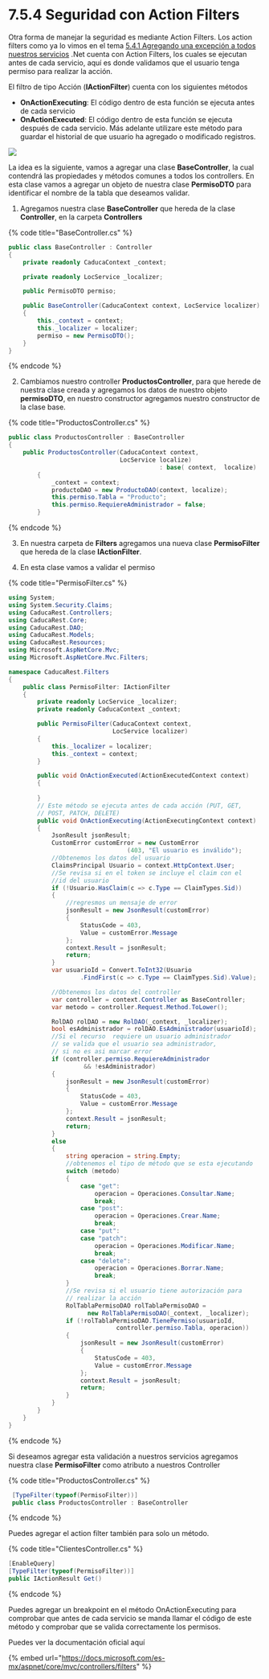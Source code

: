 # 7.5.4 Seguridad con Action Filters

Otra forma de manejar la seguridad es mediante Action Filters. Los action filters como ya lo vimos en el tema [5.4.1 Agregando una excepción a todos nuestros servicios](https://abi.gitbook.io/net-core/5.-agregando-el-servicio-para-los-productos/5.4-mejorando-tu-codigo/5.4.1-agregando-una-excepcion-a-todos-nuestros-servicios) .Net cuenta con Action Filters, los cuales se ejecutan antes de cada servicio, aquí es donde validamos que el usuario tenga permiso para realizar la acción.

El filtro de tipo Acción \(**IActionFilter**\) cuenta con los siguientes métodos

* **OnActionExecuting**: El código dentro de esta función se ejecuta antes de cada servicio
* **OnActionExecuted**: El código dentro de esta función se ejecuta después de cada servicio. Más adelante utilizare este método para guardar el historial de que usuario ha agregado o modificado registros.

![](../../.gitbook/assets/image%20%28194%29.png)

La idea es la siguiente, vamos a agregar una clase **BaseController**, la cual contendrá las propiedades y métodos comunes a todos los controllers. En esta clase vamos a agregar un objeto de nuestra clase **PermisoDTO** para identificar el nombre de la tabla que deseamos validar.

1. Agregamos nuestra clase **BaseController** que hereda de la clase **Controller**, en la carpeta **Controllers**

{% code title="BaseController.cs" %}
```csharp
public class BaseController : Controller
{
    private readonly CaducaContext _context;

    private readonly LocService _localizer;

    public PermisoDTO permiso;

    public BaseController(CaducaContext context, LocService localizer)
    {
        this._context = context;
        this._localizer = localizer;
        permiso = new PermisoDTO();
    }
}
```
{% endcode %}

2. Cambiamos nuestro controller **ProductosController**, para que herede de nuestra clase creada y agregamos los datos de nuestro objeto **permisoDTO**, en nuestro constructor agregamos nuestro constructor de la clase base.

{% code title="ProductosController.cs" %}
```csharp
public class ProductosController : BaseController
{
    public ProductosController(CaducaContext context, 
                               LocService localize) 
                                          : base( context,  localize)
        {
            _context = context;
            productoDAO = new ProductoDAO(context, localize);
            this.permiso.Tabla = "Producto";
            this.permiso.RequiereAdministrador = false;
        }
```
{% endcode %}

3. En nuestra carpeta de **Filters** agregamos una nueva clase **PermisoFilter** que hereda de la clase **IActionFilter**.

4. En esta clase vamos a validar el permiso

{% code title="PermisoFilter.cs" %}
```csharp
using System;
using System.Security.Claims;
using CaducaRest.Controllers;
using CaducaRest.Core;
using CaducaRest.DAO;
using CaducaRest.Models;
using CaducaRest.Resources;
using Microsoft.AspNetCore.Mvc;
using Microsoft.AspNetCore.Mvc.Filters;

namespace CaducaRest.Filters
{
    public class PermisoFilter: IActionFilter
    {
        private readonly LocService _localizer;
        private readonly CaducaContext _context;

        public PermisoFilter(CaducaContext context, 
                             LocService localizer)
        {
            this._localizer = localizer;
            this._context = context;
        }

        public void OnActionExecuted(ActionExecutedContext context)
        {
            
        }
        // Este método se ejecuta antes de cada acción (PUT, GET,
        // POST, PATCH, DELETE)
        public void OnActionExecuting(ActionExecutingContext context)
        {
            JsonResult jsonResult;
            CustomError customError = new CustomError
                                 (403, "El usuario es inválido");
            //Obtenemos los datos del usuario
            ClaimsPrincipal Usuario = context.HttpContext.User;
            //Se revisa si en el token se incluye el claim con el 
            //id del usuario
            if (!Usuario.HasClaim(c => c.Type == ClaimTypes.Sid))
            {
                //regresmos un mensaje de error
                jsonResult = new JsonResult(customError)
                {
                    StatusCode = 403,
                    Value = customError.Message
                };
                context.Result = jsonResult;
                return;
            }
            var usuarioId = Convert.ToInt32(Usuario
                    .FindFirst(c => c.Type == ClaimTypes.Sid).Value);

            //Obtenemos los datos del controller
            var controller = context.Controller as BaseController;
            var metodo = controller.Request.Method.ToLower();

            RolDAO rolDAO = new RolDAO(_context, _localizer);
            bool esAdministrador = rolDAO.EsAdministrador(usuarioId);
            //Si el recurso  requiere un usuario administrador 
            // se valida que el usuario sea administrador, 
            // si no es asi marcar error
            if (controller.permiso.RequiereAdministrador 
                     && !esAdministrador)
            {
                jsonResult = new JsonResult(customError)
                {
                    StatusCode = 403,
                    Value = customError.Message
                };
                context.Result = jsonResult;
                return;
            }
            else
            {
                string operacion = string.Empty;
                //obtenemos el tipo de método que se esta ejecutando
                switch (metodo)
                {
                    case "get":
                        operacion = Operaciones.Consultar.Name;
                        break;
                    case "post":
                        operacion = Operaciones.Crear.Name;
                        break;
                    case "put":
                    case "patch":
                        operacion = Operaciones.Modificar.Name;
                        break;
                    case "delete":
                        operacion = Operaciones.Borrar.Name;
                        break;
                }
                //Se revisa si el usuario tiene autorización para
                // realizar la acción
                RolTablaPermisoDAO rolTablaPermisoDAO =
                      new RolTablaPermisoDAO(_context, _localizer);
                if (!rolTablaPermisoDAO.TienePermiso(usuarioId, 
                              controller.permiso.Tabla, operacion))
                {
                    jsonResult = new JsonResult(customError)
                    {
                        StatusCode = 403,
                        Value = customError.Message
                    };
                    context.Result = jsonResult;
                    return;
                }
            }
        }
    }
}
```
{% endcode %}

Si deseamos agregar esta validación a nuestros servicios agregamos nuestra clase **PermisoFilter** como atributo a nuestros Controller

{% code title="ProductosController.cs" %}
```csharp
 [TypeFilter(typeof(PermisoFilter))]
 public class ProductosController : BaseController
```
{% endcode %}

Puedes agregar el action filter también para solo un método.

{% code title="ClientesController.cs" %}
```csharp
[EnableQuery]
[TypeFilter(typeof(PermisoFilter))]
public IActionResult Get()
```
{% endcode %}

Puedes agregar un breakpoint en el método OnActionExecuting para comprobar que antes de cada servicio se manda llamar el código de este método y comprobar que se valida correctamente los permisos.

Puedes ver la documentación oficial aquí

{% embed url="https://docs.microsoft.com/es-mx/aspnet/core/mvc/controllers/filters" %}





